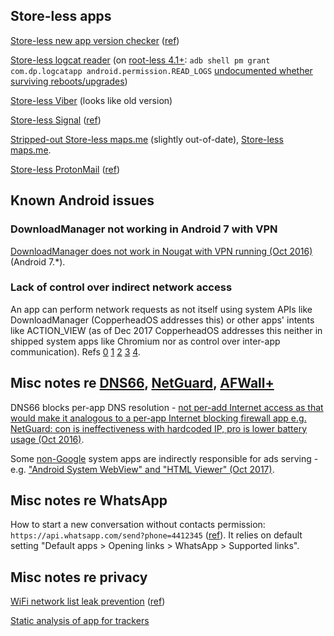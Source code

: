 ## Store-less apps

[Store-less new app version checker](https://f-droid.org/en/packages/fr.kwiatkowski.ApkTrack/) ([ref](https://blog.torproject.org/mission-improbable-hardening-android-security-and-privacy))

[Store-less logcat reader](https://f-droid.org/en/packages/com.dp.logcatapp/) (on [root-less 4.1+](https://android.stackexchange.com/questions/157/does-access-to-logcat-need-root/7260#7260): `adb shell pm grant com.dp.logcatapp android.permission.READ_LOGS` [undocumented whether surviving reboots/upgrades](https://developer.android.com/studio/command-line/adb#pm))

[Store-less Viber](https://download.viber.com/viber.apk) (looks like old version)

[Store-less Signal](https://signal.org/android/apk/) ([ref](https://whispersystems.discoursehosting.net/t/how-to-get-signal-apks-outside-of-the-google-play-store/808))

[Stripped-out Store-less maps.me](https://f-droid.org/en/packages/com.github.axet.maps/) (slightly out-of-date), [Store-less maps.me](https://maps.me/apk/).

[Store-less ProtonMail](https://www.apkmirror.com/apk/protonmail/protonmail-encrypted-email/) ([ref](https://protonmail.uservoice.com/forums/284483-feedback/suggestions/12843543-android-apk-download))

## Known Android issues

### DownloadManager not working in Android 7 with VPN

[DownloadManager does not work in Nougat with VPN running (Oct 2016)](https://github.com/julian-klode/dns66/issues/31#issuecomment-256695500) (Android 7.*).

### Lack of control over indirect network access

An app can perform network requests as not itself using system APIs like DownloadManager (CopperheadOS addresses this) or other apps' intents like ACTION_VIEW (as of Dec 2017 CopperheadOS addresses this neither in shipped system apps like Chromium nor as control over inter-app communication).
Refs [0](https://github.com/ukanth/afwall/issues/848) [1](https://www.reddit.com/r/CopperheadOS/comments/7j57zd/gboard_privacy_and_security/dr5272t/) [2](https://www.reddit.com/r/CopperheadOS/comments/7j57zd/gboard_privacy_and_security/dr586zd/) [3](https://www.reddit.com/r/CopperheadOS/comments/7j57zd/gboard_privacy_and_security/dr5frsc/) [4](https://copperhead.co/android/docs/usage_guide#network-permission).

## Misc notes re [DNS66](https://f-droid.org/en/packages/org.jak_linux.dns66/), [NetGuard](https://f-droid.org/en/packages/eu.faircode.netguard/), [AFWall+](https://f-droid.org/en/packages/dev.ukanth.ufirewall/)

DNS66 blocks per-app DNS resolution - [not per-add Internet access as that would make it analogous to a per-app Internet blocking firewall app e.g. NetGuard: con is ineffectiveness with hardcoded IP, pro is lower battery usage (Oct 2016)](https://github.com/julian-klode/dns66/issues/30#issuecomment-256664179).

Some [non-Google](https://github.com/julian-klode/dns66/issues/125#issuecomment-379421006) system apps are indirectly responsible for ads serving - e.g. ["Android System WebView" and "HTML Viewer" (Oct 2017)](https://github.com/julian-klode/dns66/issues/125#issuecomment-335353015).

## Misc notes re WhatsApp

How to start a new conversation without contacts permission: `https://api.whatsapp.com/send?phone=4412345` ([ref](https://tech.tiq.cc/2017/09/how-to-bypass-the-contacts-permission-requirement-for-whatsapp-on-android/)).
It relies on default setting "Default apps > Opening links > WhatsApp > Supported links".

## Misc notes re privacy

[WiFi network list leak prevention](https://f-droid.org/packages/be.uhasselt.privacypolice/) ([ref](https://blog.torproject.org/mission-improbable-hardening-android-security-and-privacy))

[Static analysis of app for trackers](https://exodus-privacy.eu.org)
